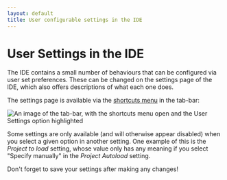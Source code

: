 ```yaml
---
layout: default
title: User configurable settings in the IDE
---
```


User Settings in the IDE
========================

The IDE contains a small number of behaviours that can be configured via user set preferences.
These can be changed on the settings page of the IDE,
which also offers descriptions of what each one does.

The settings page is available via the [shortcuts menu](/docs/IDE/shortcuts_menu) in the tab-bar:

![An image of the tab-bar, with the shortcuts menu open and the
  User Settings option highlighted](/images/content/ide/shortcuts-settings.png
 "The User Settings option on the shortcuts menu.")

Some settings are only available (and will otherwise appear disabled)
when you select a given option in another setting.
One example of this is the *Project to load* setting,
whose value only has any meaning if you select "Specify manually" in the *Project Autoload* setting.

<div class="info">
Don't forget to save your settings after making any changes!
</div>
